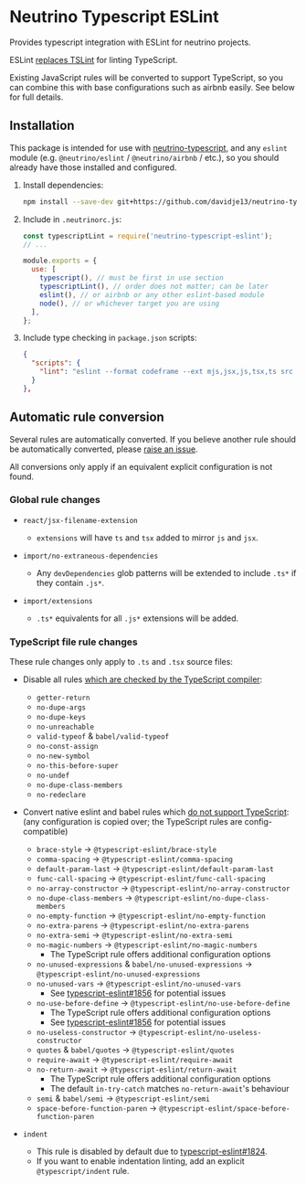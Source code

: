 # Neutrino Typescript ESLint

Provides typescript integration with ESLint for neutrino projects.

ESLint [replaces TSLint](https://eslint.org/blog/2019/01/future-typescript-eslint) for linting TypeScript.

Existing JavaScript rules will be converted to support TypeScript, so you can combine this with base configurations
such as airbnb easily. See below for full details.

## Installation

This package is intended for use with [neutrino-typescript](https://github.com/davidje13/neutrino-typescript#readme),
and any `eslint` module (e.g. `@neutrino/eslint` / `@neutrino/airbnb` / etc.),
so you should already have those installed and configured.

1. Install dependencies:

   ```bash
   npm install --save-dev git+https://github.com/davidje13/neutrino-typescript-eslint#semver:^1.1.0
   ```

2. Include in `.neutrinorc.js`:

   ```javascript
   const typescriptLint = require('neutrino-typescript-eslint');
   // ...

   module.exports = {
     use: [
       typescript(), // must be first in use section
       typescriptLint(), // order does not matter; can be later
       eslint(), // or airbnb or any other eslint-based module
       node(), // or whichever target you are using
     ],
   };
   ```

3. Include type checking in `package.json` scripts:

   ```json
   {
     "scripts": {
       "lint": "eslint --format codeframe --ext mjs,jsx,js,tsx,ts src test && tsc"
     }
   },
   ```

## Automatic rule conversion

Several rules are automatically converted. If you believe another rule should be automatically converted, please
[raise an issue](https://github.com/davidje13/neutrino-typescript-eslint/issues).

All conversions only apply if an equivalent explicit configuration is not found.

### Global rule changes

* `react/jsx-filename-extension`
  - `extensions` will have `ts` and `tsx` added to mirror `js` and `jsx`.

* `import/no-extraneous-dependencies`
  - Any `devDependencies` glob patterns will be extended to include `.ts*` if they contain `.js*`.

* `import/extensions`
  - `.ts*` equivalents for all `.js*` extensions will be added.

### TypeScript file rule changes

These rule changes only apply to `.ts` and `.tsx` source files:

* Disable all rules [which are checked by the TypeScript compiler](https://github.com/typescript-eslint/typescript-eslint/blob/master/packages/eslint-plugin/src/configs/eslint-recommended.ts):
  - `getter-return`
  - `no-dupe-args`
  - `no-dupe-keys`
  - `no-unreachable`
  - `valid-typeof` &amp; `babel/valid-typeof`
  - `no-const-assign`
  - `no-new-symbol`
  - `no-this-before-super`
  - `no-undef`
  - `no-dupe-class-members`
  - `no-redeclare`

* Convert native eslint and babel rules which [do not support TypeScript](https://github.com/typescript-eslint/typescript-eslint/tree/master/packages/eslint-plugin#extension-rules):
  (any configuration is copied over; the TypeScript rules are config-compatible)

  - `brace-style` &rarr; `@typescript-eslint/brace-style`
  - `comma-spacing` &rarr; `@typescript-eslint/comma-spacing`
  - `default-param-last` &rarr; `@typescript-eslint/default-param-last`
  - `func-call-spacing` &rarr; `@typescript-eslint/func-call-spacing`
  - `no-array-constructor` &rarr; `@typescript-eslint/no-array-constructor`
  - `no-dupe-class-members` &rarr; `@typescript-eslint/no-dupe-class-members`
  - `no-empty-function` &rarr; `@typescript-eslint/no-empty-function`
  - `no-extra-parens` &rarr; `@typescript-eslint/no-extra-parens`
  - `no-extra-semi` &rarr; `@typescript-eslint/no-extra-semi`
  - `no-magic-numbers` &rarr; `@typescript-eslint/no-magic-numbers`
    - The TypeScript rule offers additional configuration options
  - `no-unused-expressions` &amp; `babel/no-unused-expressions` &rarr; `@typescript-eslint/no-unused-expressions`
  - `no-unused-vars` &rarr; `@typescript-eslint/no-unused-vars`
    - See [typescript-eslint#1856](https://github.com/typescript-eslint/typescript-eslint/issues/1856) for potential issues
  - `no-use-before-define` &rarr; `@typescript-eslint/no-use-before-define`
    - The TypeScript rule offers additional configuration options
    - See [typescript-eslint#1856](https://github.com/typescript-eslint/typescript-eslint/issues/1856) for potential issues
  - `no-useless-constructor` &rarr; `@typescript-eslint/no-useless-constructor`
  - `quotes` &amp; `babel/quotes` &rarr; `@typescript-eslint/quotes`
  - `require-await` &rarr; `@typescript-eslint/require-await`
  - `no-return-await` &rarr; `@typescript-eslint/return-await`
    - The TypeScript rule offers additional configuration options
    - The default `in-try-catch` matches `no-return-await`'s behaviour
  - `semi` &amp; `babel/semi` &rarr; `@typescript-eslint/semi`
  - `space-before-function-paren` &rarr; `@typescript-eslint/space-before-function-paren`

* `indent`
  - This rule is disabled by default due to [typescript-eslint#1824](https://github.com/typescript-eslint/typescript-eslint/issues/1824).
  - If you want to enable indentation linting, add an explicit `@typescript/indent` rule.
